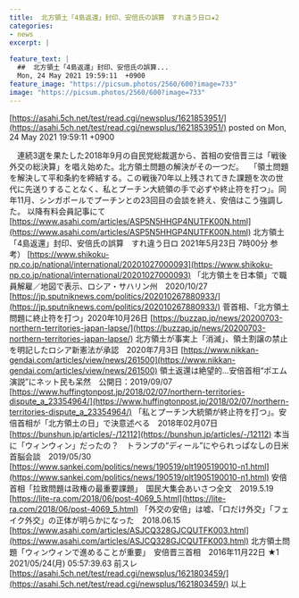 ```yaml
---
title:  北方領土「4島返還」封印、安倍氏の誤算　すれ違う日ロ★2  
categories:
- news
excerpt: |
  
feature_text: |
  ##  北方領土「4島返還」封印、安倍氏の誤算...
  Mon, 24 May 2021 19:59:11  +0900
feature_image: "https://picsum.photos/2560/600?image=733"
image: "https://picsum.photos/2560/600?image=733"
---
```


[https://asahi.5ch.net/test/read.cgi/newsplus/1621853951/](https://asahi.5ch.net/test/read.cgi/newsplus/1621853951/)
posted on Mon, 24 May 2021 19:59:11  +0900

<!--more-->

　連続3選を果たした2018年9月の自民党総裁選から、首相の安倍晋三は「戦後外交の総決算」を唱え始めた。北方領土問題の解決がその一つだ。 　「領土問題を解決して平和条約を締結する。この戦後70年以上残されてきた課題を次の世代に先送りすることなく、私とプーチン大統領の手で必ずや終止符を打つ」。同年11月、シンガポールでプーチンとの23回目の会談を終え、安倍はこう強調した。 以降有料会員記事にて [https://www.asahi.com/articles/ASP5N5HHGP4NUTFK00N.html](https://www.asahi.com/articles/ASP5N5HHGP4NUTFK00N.html) 北方領土「4島返還」封印、安倍氏の誤算　すれ違う日ロ 2021年5月23日 7時00分 参考） [https://www.shikoku-np.co.jp/national/international/20201027000093](https://www.shikoku-np.co.jp/national/international/20201027000093) 「北方領土を日本領」で職員解雇／地図で表示、ロシア・サハリン州　2020/10/27 [https://jp.sputniknews.com/politics/202010267880933/](https://jp.sputniknews.com/politics/202010267880933/) 菅首相、「北方領土問題に終止符を打つ」2020年10月26日 [https://buzzap.jp/news/20200703-northern-territories-japan-lapse/](https://buzzap.jp/news/20200703-northern-territories-japan-lapse/) 北方領土が事実上「消滅」、領土割譲の禁止を明記したロシア新憲法が承認　2020年7月3日 [https://www.nikkan-gendai.com/articles/view/news/261500](https://www.nikkan-gendai.com/articles/view/news/261500) 領土返還は絶望的…安倍首相“ポエム演説”にネット民も呆然　公開日：2019/09/07 [https://www.huffingtonpost.jp/2018/02/07/northern-territories-dispute_a_23354964/](https://www.huffingtonpost.jp/2018/02/07/northern-territories-dispute_a_23354964/) 「私とプーチン大統領が終止符を打つ」。安倍首相が「北方領土の日」で決意述べる　2018年02月07日 [https://bunshun.jp/articles/-/12112](https://bunshun.jp/articles/-/12112) 本当に「ウィンウィン」だったの？　トランプの“ディール”にやられっぱなしの日米首脳会談　2019/05/30 [https://www.sankei.com/politics/news/190519/plt1905190010-n1.html](https://www.sankei.com/politics/news/190519/plt1905190010-n1.html) 安倍首相「拉致問題は政権の最重要課題」　国民大集会あいさつ全文　2019.5.19 [https://lite-ra.com/2018/06/post-4069_5.html](https://lite-ra.com/2018/06/post-4069_5.html) 「外交の安倍」は嘘、「口だけ外交」「フェイク外交」の正体が明らかになった　2018.06.15 [https://www.asahi.com/articles/ASJCQ328GJCQUTFK003.html](https://www.asahi.com/articles/ASJCQ328GJCQUTFK003.html) 北方領土問題「ウィンウィンで進めることが重要」　安倍晋三首相　2016年11月22日 ★1　2021/05/24(月) 05:57:39.63 前スレ [https://asahi.5ch.net/test/read.cgi/newsplus/1621803459/](https://asahi.5ch.net/test/read.cgi/newsplus/1621803459/) 以上

